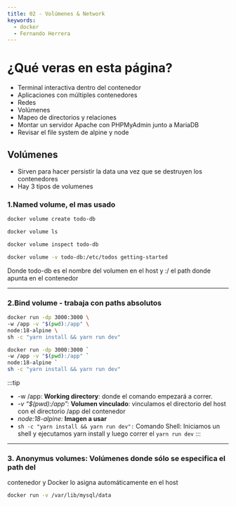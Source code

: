```yaml
---
title: 02 - Volúmenes & Network
keywords:
  - docker
  - Fernando Herrera
---
```


# ¿Qué veras en esta página?

- Terminal interactiva dentro del contenedor
- Aplicaciones con múltiples contenedores
- Redes
- Volúmenes
- Mapeo de directorios y relaciones
- Montar un servidor Apache con PHPMyAdmin junto a MariaDB
- Revisar el file system de alpine y node


## Volúmenes
- Sirven para hacer persistir la data una vez que se destruyen los contenedores
- Hay 3 tipos de volumenes
### 1.Named volume, el mas usado
```bash title="- Crear volume"
docker volume create todo-db
```
```bash title="- Listar volumenes creados"
docker volume ls
```

```bash title="- Inspeccionar volumen especifico"
docker volume inspect todo-db
```
```bash title="- Usar un volumen"
docker volume -v todo-db:/etc/todos getting-started
```
Donde todo-db es el nombre del volumen en el host y :/ el path donde apunta en el contenedor

--- 
### 2.Bind volume - trabaja con paths absolutos
```bash title="Terminal"
docker run -dp 3000:3000 \
-w /app -v "$(pwd):/app" \
node:18-alpine \
sh -c "yarn install && yarn run dev"
```
```bash title="Powershell"
docker run -dp 3000:3000 `
-w /app -v "$(pwd):/app" `
node:18-alpine `
sh -c "yarn install && yarn run dev"
```
:::tip
- -w /app: **Working directory**: donde el comando
empezará a correr.
- *-v “$(pwd):/app”:* **Volumen vinculado**: vinculamos el
directorio del host con el directorio /app del contenedor
- *node:18-alpine:* **Imagen a usar**
- ```sh -c "yarn install && yarn run dev":``` Comando Shell:
Iniciamos un shell y ejecutamos yarn install y luego correr el
```yarn run dev```
:::
---
### 3. Anonymus volumes: Volúmenes donde sólo se especifica el path del
contenedor y Docker lo asigna automáticamente
en el host 
```bash
docker run -v /var/lib/mysql/data
```